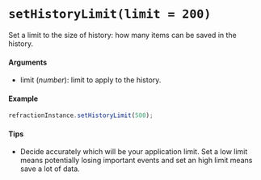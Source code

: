 # `setHistoryLimit(limit = 200)`

Set a limit to the size of history: how many items can be saved in the history.

#### Arguments

- limit (*number*): limit to apply to the history.

#### Example

```js
refractionInstance.setHistoryLimit(500);
```

#### Tips

* Decide accurately which will be your application limit. Set a low limit means potentially losing important events and set an high limit means save a lot of data.
